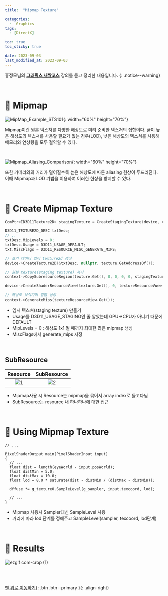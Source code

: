 ```yaml
---
title:  "Mipmap Texture" 

categories:
  -  Graphics
tags:
  - [DirectX]

toc: true
toc_sticky: true

date: 2023-09-03
last_modified_at: 2023-09-03
---
```



홍정모님의 **[그래픽스 새싹코스](https://honglab.co.kr/)** 강의를 듣고 정리한 내용입니다.
{: .notice--warning}

<br>


# 🐥 Mipmap

![MipMap_Example_STS101](https://github.com/inhopp/StyleGAN/assets/96368476/9aeb856d-c738-4371-ac46-51281edb353b){: width="60%" height="70%"}

Mipmap이란 원본 텍스쳐를 다양한 해상도로 미리 준비한 텍스쳐의 집합이다. 굳이 높은 해상도의 텍스쳐를 사용할 필요가 없는 경우(LOD), 낮은 해상도의 텍스쳐를 사용해 메모리와 연상량을 모두 절약할 수 있다. 

<br>

![Mipmap_Aliasing_Comparison](https://github.com/inhopp/StyleGAN/assets/96368476/17686dfc-e1a8-4ded-8298-2739bdbfc1e7){: width="60%" height="70%"}

또한 카메라와의 거리가 멀어질수록 높은 해상도에 따른 aliasing 현상이 두드러진다. 이때 Mipmap과 LOD 기법을 이용하여 이러한 현상을 방지할 수 있다.


<br>


# 🐥 Create Mipmap Texture

``` cpp
ComPtr<ID3D11Texture2D> stagingTexture = CreateStagingTexture(device, context, width, height, image);

D3D11_TEXTURE2D_DESC txtDesc;
// ..
txtDesc.MipLevels = 0;
txtDesc.Usage = D3D11_USAGE_DEFAULT;
txt.MiscFlags = D3D11_RESOURCE_MISC_GENERATE_MIPS;

// 초기 데이터 없이 texture2d 생성
device->CreateTexture2D(&txtDesc, nullptr, texture.GetAddressOf());

// 원본 texture(staging texture) 복사
context->CopySubresourceRegion(texture.Get(), 0, 0, 0, 0, stagingTexture.Get(), 0, nullptr);

device->CreateShaderResourceView(texture.Get(), 0, textureResourceVuew.GetAddressOf());

// 해상도 낮춰가며 밉맵 생성
context->GenerateMips(textureResourceView.Get());
```

- 임시 텍스쳐(staging texture) 만들기
- Usage를 D3D11_USAGE_STAGING인 줄 알았는데 GPU->CPU가 아니기 때문에 DEFAULT
- MipLevels = 0 : 해상도 1x1 될 때까지 최대한 많은 mipmap 생성
- MiscFlags에서 generate_mips 지정

<br>

## SubResource

| Resource | SubResource |
|:-:|:-:|
|![1](https://github.com/inhopp/StyleGAN/assets/96368476/3db72b98-1166-4ce4-908c-4e501fa7499d)|![2](https://github.com/inhopp/StyleGAN/assets/96368476/fbebadf4-907f-4901-ac40-aa88027ddc82)|

- Mipmap사용 시 Resource는 mipmap을 묶어서 array index로 들고다님
- SubResource는 resource 내 하나하나에 대한 접근


<br>


# 🐥 Using Mipmap Texture

``` hlsl
// ...

PixelShaderOutput main(PixelShaderInput input)
{
  // ...
  float dist = length(eyeWorld - input.posWorld);
  float distMin = 5.0;
  float distMax = 10.0;
  float lod = 8.0 * saturate(dist - distMin / (distMax - distMin));

  dffuse *= g_texture0.SampleLevel(g_sampler, input.texcoord, lod);

  // ...
}
```

- Mipmap 사용시 Sampler대신 SampleLevel 사용
- 거리에 따라 lod 단계를 정해주고 SampleLevel(sampler, texcoord, lod단계)


<br>


# 🐥 Results

![ezgif com-crop (1)](https://github.com/inhopp/StyleGAN/assets/96368476/b64e4b64-46f0-446e-a15f-2863c813958b)



<br>
<br>


[맨 위로 이동하기](#){: .btn .btn--primary }{: .align-right}